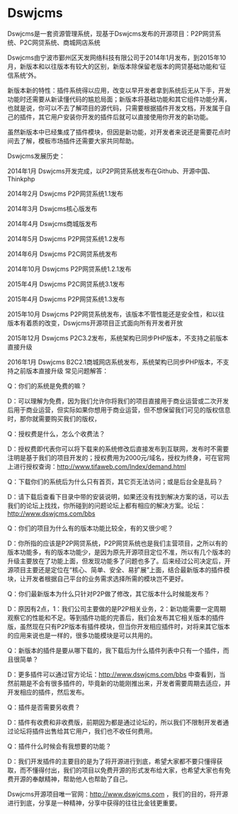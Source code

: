 # Dswjcms
Dswjcms是一套资源管理系统，现基于Dswjcms发布的开源项目：P2P网贷系统、P2C网贷系统、商城网店系统

Dswjcms由宁波市鄞州区天发网络科技有限公司于2014年1月发布，到2015年10月，新版本和以往版本有较大的区别，新版本除保留老版本的网贷基础功能和‘征信系统’外。

新版本新的特性：插件系统得以应用，改变以早开发者拿到系统后无从下手，开发功能时还需要从新读懂代码的尴尬局面；新版本将基础功能和其它组件功能分离，也就是说，你可以不去了解项目的源代码，只需要根据插件开发文档，开发属于自己的插件，其它用户安装你开发的插件后就可以直接使用你开发的新功能。

虽然新版本中已经集成了插件模块，但因是新功能，对开发者来说还是需要花点时间去了解，模板市场插件还需要大家共同帮助。

Dswjcms发展历史：

2014年1月      Dswjcms开发完成，以P2P网贷系统发布在Github、开源中国、Thinkphp

2014年2月      Dswjcms P2P网贷系统1.1发布

2014年3月      Dswjcms核心版发布

2014年4月      Dswjcms商城版发布

2014年5月      Dswjcms P2P网贷系统1.2发布

2014年6月      Dswjcms P2C网贷系统发布

2014年10月     Dswjcms P2P网贷系统1.2.1发布

2015年4月      Dswjcms P2C网贷系统3.1发布

2015年4月      Dswjcms P2P网贷系统1.3发布

2015年10月     Dswjcms P2P网贷系统发布，该版本不管性能还是安全性，和以往版本有着质的改变，Dswjcms开源项目正式面向所有开发者开放

2015年12月     Dswjcms P2C3.2发布，系统架构已同步PHP版本，不支持之前版本直接升级

2016年1月      Dswjcms B2C2.1商城网店系统发布，系统架构已同步PHP版本，不支持之前版本直接升级
常见问题解答：

Q：你们的系统是免费的嘛？

D：可以理解为免费，因为我们允许你将我们的项目直接用于商业运营或二次开发后用于商业运营，但实际如果你想用于商业运营，但不想保留我们可见的版权信息时，那你就需要购买我们的版权，

Q：授权费是什么，怎么个收费法？

D：授权费即代表你可以将下载来的系统修改后直接发布到互联网，发布时不需要注明是基于我们的项目开发的；授权费用为2000元/域名，授权为终身，可在官网上进行授权查询：http://www.tifaweb.com/Index/demand.html

Q：下载你们的系统后为什么只有首页，其它页无法访问；或是后台全是乱码？

D：请下载后查看下目录中带的安装说明，如果还没有找到解决方案的话，可以去我们的论坛上找找，你所碰到的问题论坛上都有相应的解决方案。论坛：http://www.dswjcms.com/bbs

Q：你们的项目为什么有的版本功能比较全，有的又很少呢？

D：你所指的应该是P2P网贷系统，P2P网贷系统也是我们主营项目，之所以有的版本功能多，有的版本功能少，是因为原先开源项目定位不准，所以有几个版本的升级主要放在了功能上面，但发现功能多了问题也多了。后来经过公司决定后，开源项目主要还是定位在“核心、简单、安全、易扩展”上面，结合最新版本的插件模块，让开发者根据自己平台的业务需求选择所需的模块岂不更好。

Q：你们最新版本为什么只针对P2P做了修改，其它版本什么时候能发布？

D：原因有2点，1：我们公司主要做的是P2P相关业务，2：新功能需要一定周期观察它的性能和不足。等到插件功能的完善后，我们会发布其它相关版本的插件版，虽然现在只有P2P版本有插件模块，但当你开发相应插件时，对将来其它版本的应用来说也是一样的，很多功能模块是可以共用的。

Q：新版本的插件是要从哪下载的，我下载后为什么插件列表中只有一个插件，而且很简单？

D：更多插件可以通过官方论坛：http://www.dswjcms.com/bbs 中查看到，当然前期是不会有很多插件的，毕竟新的功能刚推出来，开发者需要周期去适应，并开发相应的插件，然后发布。

Q：插件是否需要另收费？

D：插件有收费和非收费版，前期因为都是通过论坛的，所以我们不限制开发者通过论坛将插件出售给其它用户，我们也不收任何费用。

Q：插件什么时候会有我想要的功能？

D：我们开发插件的主要目的是为了将开源进行到底，希望大家都不要只懂得获取，而不懂得付出，我们的项目以免费开源的形式发布给大家，也希望大家也有免费开源的奉献精神，帮助他人也帮助了自己。

Dswjcms开源项目唯一官网：http://www.dswjcms.com ，我们的目的，将开源进行到底，分享是一种精神，分享中获得的往往比金钱更重要。
